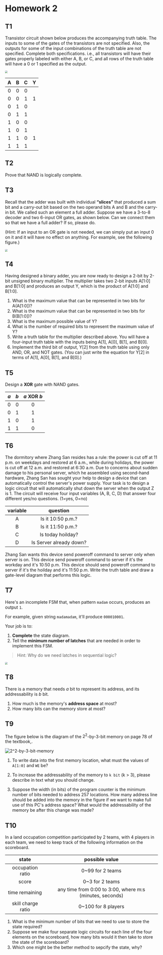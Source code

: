 # Homework 2

## T1

Transistor circuit shown below produces the accompanying truth table. The inputs to some of the gates of the transistors are not specified. Also, the outputs for some of the input combinations of the truth table are not specified. Complete both specifications. i.e., all transistors will have their gates properly labeled with either A, B, or C, and all rows of the truth table will have a 0 or 1 specified as the output.

<img src="./hw2/hw2-1.png" style="zoom:50%;" />

|   A   |   B   |   C   |   Y   |
| :---: | :---: | :---: | :---: |
|   0   |   0   |   0   |       |
|   0   |   0   |   1   |   1   |
|   0   |   1   |   0   |       |
|   0   |   1   |   1   |       |
|   1   |   0   |   0   |       |
|   1   |   0   |   1   |       |
|   1   |   1   |   0   |   1   |
|   1   |   1   |   1   |       |

## T2

Prove that NAND is logically complete.

## T3

Recall that the adder was built with individual **“slices”** that produced a sum bit and a carry-out bit based on the two operand bits A and B and the carry-in bit. We called such an element a full adder. Suppose we have a 3-to-8 decoder and two 6-input OR gates, as shown below. Can we connect them so that we have a full adder? If so, please do.

(Hint: If an input to an OR gate is not needed, we can simply put an input 0 on it and it will have no effect on anything. For example, see the following figure.)

<img src="hw2/hw2-3.png" style="zoom:50%;" />

## T4

Having designed a binary adder, you are now ready to design a 2-bit by 2-bit unsigned binary multiplier. The multiplier takes two 2-bit inputs A[1:0] and B[1:0] and produces an output Y, which is the product of A[1:0] and B[1:0].

1. What is the maximum value that can be represented in two bits for A(A[1:0])?
2. What is the maximum value that can be represented in two bits for B(B[1:0])?
3. What is the maximum possible value of Y?
4. What is the number of required bits to represent the maximum value of Y?
5. Write a truth table for the multiplier described above. You will have a four-input truth table with the inputs being A[1], A[0], B[1], and B[0].
6. Implement the third bit of output, Y[2] from the truth table using only AND, OR, and NOT gates. (You can just write the equation for Y[2] in terms of A[1], A[0], B[1], and B[0].)

## T5

Design a **XOR** gate with NAND gates.

|  $a$  |  $b$  | $a\text{ XOR }b$ |
| :---: | :---: | :--------------: |
|   0   |   0   |        0         |
|   0   |   1   |        1         |
|   1   |   0   |        1         |
|   1   |   1   |        0         |

## T6

The dormitory where Zhang San resides has a rule: the power is cut off at 11 p.m. on weekdays and restored at 6 a.m., while during holidays, the power is cut off at 12 a.m. and restored at 6:30 a.m. Due to concerns about sudden damage to his personal server, which he assembled using second-hand hardware, Zhang San has sought your help to design a device that can automatically control the server's power supply. Your task is to design a logic circuit that will automatically shut down the server when the output Z is 1. The circuit will receive four input variables (A, B, C, D) that answer four different yes/no questions. (1=yes, 0=no)

| variable |        question         |
| :------: | :---------------------: |
|    A     |    Is it 10:50 p.m.?    |
|    B     |    Is it 11:50 p.m.?    |
|    C     |    Is today hoilday?    |
|    D     | Is Server already down? |

Zhang San wants this device send poweroff command to server only when server is on. This device send poweroff command to server if it's the workday and it's 10:50 p.m. This device should send poweroff command to server if it's the hoilday and it's 11:50 p.m. Write the truth table and draw a gate-level diagram that performs this logic.

## T7

Here's an incomplete FSM that, when pattern `madam` occurs, produces an output `1`.

For example, given string `madamadam`, it'll produce `000010001`.

Your job is to:

1. **Complete** the state diagram.
2. Tell the **minimum number of latches** that are needed in order to implement this FSM.

> Hint: Why do we need latches in sequential logic?

<img src="hw2/hw2-7.jpg" style="zoom:50%;" />

## T8

There is a memory that needs $a$ bit to represent its address, and its addressability is $b$ bit.

1. How much is the memory's **address space** at most?
2. How many bits can the memory store at most?

## T9

The figure below is the diagram of the $2^2$-by-$3$-bit memory on page 78 of the textbook,.

![2^2-by-3-bit-memory](./hw2/hw2-9.png)

1. To write data into the first memory location, what must the values of `A[1:0]` and `WE` be?

2. To increase the addressability of the memory to `k bit` (k > 3), please describe in text what you should change.

3. Suppose the width (in bits) of the program counter is the minimum number of bits needed to address 257 locations. How many address line should be added into the memory in the figure if we want to make full use of this PC's address space? What would the addressability of the memory be after this change was made?

## T10

In a land occupation competition participated by 2 teams, with 4 players in each team, we need to keep track of the following information on the scoreboard.

|       state        |                      possible value                      |
| :----------------: | :------------------------------------------------------: |
|  occupation ratio  |                     0~99 for 2 teams                     |
|       score        |                     0~3 for 2 teams                      |
|   time remaining   | any time from 0:00 to 3:00, where m:s (minutes, seconds) |
| skill charge ratio |                   0~100 for 8 players                    |

1. What is the minimum number of bits that we need to use to store the state required?
2. Suppose we make four separate logic circuits for each line of the four elements on the scoreboard, how many bits would it then take to store the state of the scoreboard?
3. Which one might be the better method to sepcify the state, why?
